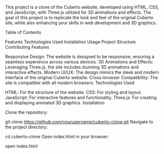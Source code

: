 This project is a clone of the Cuberto website, developed using HTML, CSS, and JavaScript, with Three.js utilized for 3D animations and effects. The goal of this project is to replicate the look and feel of the original Cuberto site, while also enhancing your skills in web development and 3D graphics.

Table of Contents

Features
Technologies Used
Installation
Usage
Project Structure
Contributing
Features

Responsive Design: The website is designed to be responsive, ensuring a seamless experience across various devices.
3D Animations and Effects: Leveraging Three.js, the site includes stunning 3D animations and interactive effects.
Modern UI/UX: The design mimics the sleek and modern interface of the original Cuberto website.
Cross-browser Compatibility: The site is compatible with all modern browsers.
Technologies Used

HTML: For the structure of the website.
CSS: For styling and layout.
JavaScript: For interactive features and functionality.
Three.js: For creating and displaying animated 3D graphics.
Installation

Clone the repository:

git clone https://github.com/yourusername/cuberto-clone.git
Navigate to the project directory:

cd cuberto-clone
Open index.html in your browser:

open index.html